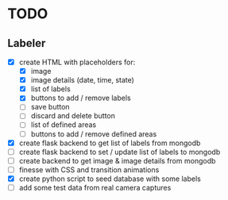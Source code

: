 # TODO

## Labeler

- [X] create HTML with placeholders for:
  - [X] image
  - [X] image details (date, time, state)
  - [X] list of labels
  - [X] buttons to add / remove labels
  - [ ] save button
  - [ ] discard and delete button
  - [ ] list of defined areas
  - [ ] buttons to add / remove defined areas
- [X] create flask backend to get list of labels from mongodb
- [ ] create flask backend to set / update list of labels to mongodb
- [ ] create backend to get image & image details from mongodb
- [ ] finesse with CSS and transition animations
- [X] create python script to seed database with some labels
- [ ] add some test data from real camera captures
